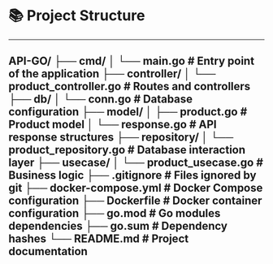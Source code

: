 # 📚 Project Structure

-------------------------
API-GO/
├── cmd/
│   └── main.go               # Entry point of the application
├── controller/
│   └── product_controller.go # Routes and controllers
├── db/
│   └── conn.go               # Database configuration
├── model/
│   ├── product.go            # Product model
│   └── response.go           # API response structures
├── repository/
│   └── product_repository.go # Database interaction layer
├── usecase/
│   └── product_usecase.go    # Business logic
├── .gitignore                # Files ignored by git
├── docker-compose.yml        # Docker Compose configuration
├── Dockerfile                # Docker container configuration
├── go.mod                    # Go modules dependencies
├── go.sum                    # Dependency hashes
└── README.md                 # Project documentation
-------------------------
